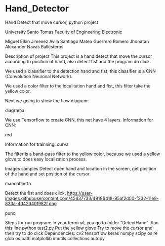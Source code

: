 # Hand_Detector
Hand Detect that move cursor, python project

University Santo Tomas Faculty of Engineering Electronic

Miguel Elkin Jimenez Avila Santiago Mateo Guerrero Romero Jhonatan Alexander Navas Ballesteros

Description of project
This project is a hand detect that move the cursor according to position of hand, also detect fist and the program do click.

We used a classifier to the detection hand and fist, this classifier is a CNN (Convolution Neuronal Network).

We used a color filter to the localitation hand and fist, this filter take the yellow color.

Next we going to show the flow diagram:

diagrama

We use Tensorflow to create CNN, this net have 4 layers. Information for CNN:

red

Information for trainning:
curva

The filter is a band-pass filter to the yellow color, because we used a yellow glove to does easy localization process.

Images samples
Detect open hand and location in the screen, get position of the hand and set position of the cursor.

manoabierta

Detect the fist and does click. https://user-images.githubusercontent.com/45437733/49186418-95af2d00-f332-11e8-833a-4d42d40f982f.png

puno

Steps for run program:
In your terminal, you go to folder "DetectHand".
Run this line python test2.py
Put the yellow glove
Try to move the cursor and then try to do click
Dependencies:
cv2
tensorflow
keras
numpy
scipy
os
re
glob
os.path
matplotlib
imutils
collections
autopy
